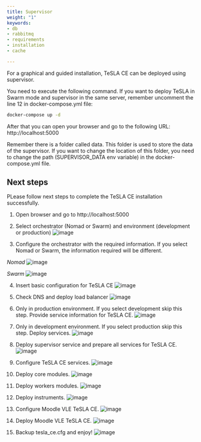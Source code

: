```yaml
---
title: Supervisor
weight: "1"
keywords:
- db
- rabbitmq
- requirements
- installation
- cache

---
```

For a graphical and guided installation, TeSLA CE can be deployed using supervisor.

You need to execute the following command. If you want to deploy TeSLA in Swarm mode and supervisor in the same server, remember uncomment the line 12 in docker-compose.yml file:

```bash
docker-compose up -d
```

After that you can open your browser and go to the following URL: http://localhost:5000

Remember there is a folder called data. This folder is used to store the data of the supervisor. If you want to change the location of this folder, you need to change the path (SUPERVISOR_DATA env variable) in the docker-compose.yml file.


## Next steps

PLease follow next steps to complete the TeSLA CE installation successfully.

1. Open browser and go to http://localhost:5000

2. Select orchestrator (Nomad or Swarm) and environment (development or production)
![image](images/1_home.png)

3. Configure the orchestrator with the required information. If you select Nomad or Swarm, the information required will be different.

*Nomad*
![image](images/2_nomad_configuration.png)

*Swarm*
![image](images/2_swarm_configuration.png)

4. Insert basic configuration for TeSLA CE
![image](images/3_basic_configuration.png)

5. Check DNS and deploy load balancer
![image](images/4_load_balancer.png)

6. Only in production environment. If you select development skip this step. Provide service information for TeSLA CE.
![image](images/5_services.png)

7. Only in development environment. If you select production skip this step. Deploy services.
![image](images/5_services_deployment.png)

8. Deploy supervisor service and prepare all services for TeSLA CE.
![image](images/6_supervisor.png)

9. Configure TeSLA CE services.
![image](images/7_configure_tesla.png)

10. Deploy core modules.
![image](images/8_deploy_core.png)

11. Deploy workers modules.
![image](images/9_deploy_workers.png)

12. Deploy instruments.
![image](images/10_deploy_instruments.png)

13. Configure Moodle VLE TeSLA CE.
![image](images/11_configure_moodle.png)

14. Deploy Moodle VLE TeSLA CE.
![image](images/12_deploy_moodle.png)

15. Backup tesla_ce.cfg and enjoy!
![image](images/13_finish.png)